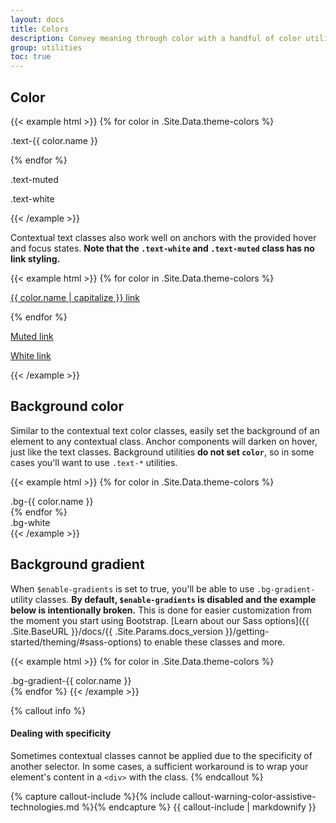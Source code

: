 ```yaml
---
layout: docs
title: Colors
description: Convey meaning through color with a handful of color utility classes. Includes support for styling links with hover states, too.
group: utilities
toc: true
---
```


## Color

{{< example html >}}
{% for color in .Site.Data.theme-colors %}
<p class="text-{{ color.name }}{% if color.name == "light" %} bg-dark{{ end }}">.text-{{ color.name }}</p>{% endfor %}
<p class="text-muted">.text-muted</p>
<p class="text-white bg-dark">.text-white</p>
{{< /example >}}

Contextual text classes also work well on anchors with the provided hover and focus states. **Note that the `.text-white` and `.text-muted` class has no link styling.**

{{< example html >}}
{% for color in .Site.Data.theme-colors %}
<p><a href="#" class="text-{{ color.name }}{% if color.name == "light" %} bg-dark{{ end }}">{{ color.name | capitalize }} link</a></p>{% endfor %}
<p><a href="#" class="text-muted">Muted link</a></p>
<p><a href="#" class="text-white bg-dark">White link</a></p>
{{< /example >}}

## Background color

Similar to the contextual text color classes, easily set the background of an element to any contextual class. Anchor components will darken on hover, just like the text classes. Background utilities **do not set `color`**, so in some cases you'll want to use `.text-*` utilities.

{{< example html >}}
{% for color in .Site.Data.theme-colors %}
<div class="p-3 mb-2 bg-{{ color.name }} {% if color.name == "light" %}text-dark{% else %}text-white{{ end }}">.bg-{{ color.name }}</div>{% endfor %}
<div class="p-3 mb-2 bg-white text-dark">.bg-white</div>
{{< /example >}}

## Background gradient

When `$enable-gradients` is set to true, you'll be able to use `.bg-gradient-` utility classes. **By default, `$enable-gradients` is disabled and the example below is intentionally broken.** This is done for easier customization from the moment you start using Bootstrap. [Learn about our Sass options]({{ .Site.BaseURL }}/docs/{{ .Site.Params.docs_version }}/getting-started/theming/#sass-options) to enable these classes and more.

{{< example html >}}
{% for color in .Site.Data.theme-colors %}
<div class="p-3 mb-2 bg-gradient-{{ color.name }} {% if color.name == "light" %}text-dark{% else %}text-white{{ end }}">.bg-gradient-{{ color.name }}</div>{% endfor %}
{{< /example >}}

{% callout info %}
#### Dealing with specificity

Sometimes contextual classes cannot be applied due to the specificity of another selector. In some cases, a sufficient workaround is to wrap your element's content in a `<div>` with the class.
{% endcallout %}

{% capture callout-include %}{% include callout-warning-color-assistive-technologies.md %}{% endcapture %}
{{ callout-include | markdownify }}
